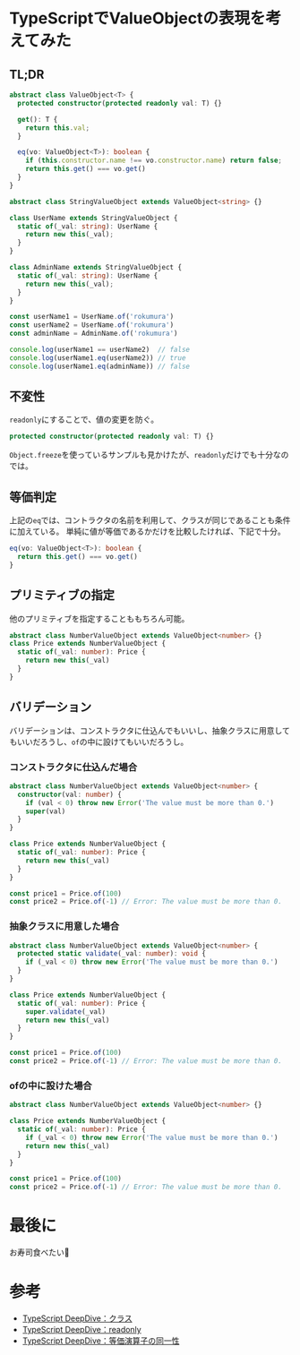 # TypeScriptでValueObjectの表現を考えてみた

## TL;DR

```typescript
abstract class ValueObject<T> {
  protected constructor(protected readonly val: T) {}

  get(): T {
    return this.val;
  }

  eq(vo: ValueObject<T>): boolean {
    if (this.constructor.name !== vo.constructor.name) return false;
    return this.get() === vo.get()
  }
}

abstract class StringValueObject extends ValueObject<string> {}

class UserName extends StringValueObject {
  static of(_val: string): UserName {
    return new this(_val);
  }
}

class AdminName extends StringValueObject {
  static of(_val: string): UserName {
    return new this(_val);
  }
}

const userName1 = UserName.of('rokumura')
const userName2 = UserName.of('rokumura')
const adminName = AdminName.of('rokumura')

console.log(userName1 == userName2)  // false
console.log(userName1.eq(userName2)) // true
console.log(userName1.eq(adminName)) // false
```

## 不変性

`readonly`にすることで、値の変更を防ぐ。

```typescript
protected constructor(protected readonly val: T) {}
```

`Object.freeze`を使っているサンプルも見かけたが、`readonly`だけでも十分なのでは。

## 等価判定

上記の`eq`では、コントラクタの名前を利用して、クラスが同じであることも条件に加えている。
単純に値が等価であるかだけを比較したければ、下記で十分。

```typescript
eq(vo: ValueObject<T>): boolean {
  return this.get() === vo.get()
}
```

## プリミティブの指定

他のプリミティブを指定することももちろん可能。

```typescript
abstract class NumberValueObject extends ValueObject<number> {}
class Price extends NumberValueObject {
  static of(_val: number): Price {
    return new this(_val)
  }
}
```

## バリデーション

バリデーションは、コンストラクタに仕込んでもいいし、抽象クラスに用意してもいいだろうし、`of`の中に設けてもいいだろうし。

### コンストラクタに仕込んだ場合

```typescript
abstract class NumberValueObject extends ValueObject<number> {
  constructor(val: number) {
    if (val < 0) throw new Error('The value must be more than 0.')
    super(val)
  }
}

class Price extends NumberValueObject {
  static of(_val: number): Price {
    return new this(_val)
  }
}

const price1 = Price.of(100)
const price2 = Price.of(-1) // Error: The value must be more than 0.
```

### 抽象クラスに用意した場合

```typescript
abstract class NumberValueObject extends ValueObject<number> {
  protected static validate(_val: number): void {
    if (_val < 0) throw new Error('The value must be more than 0.')
  }
}

class Price extends NumberValueObject {
  static of(_val: number): Price {
    super.validate(_val)
    return new this(_val)
  }
}

const price1 = Price.of(100)
const price2 = Price.of(-1) // Error: The value must be more than 0.
```

### ofの中に設けた場合

```typescript
abstract class NumberValueObject extends ValueObject<number> {}

class Price extends NumberValueObject {
  static of(_val: number): Price {
    if (_val < 0) throw new Error('The value must be more than 0.')
    return new this(_val)
  }
}

const price1 = Price.of(100)
const price2 = Price.of(-1) // Error: The value must be more than 0.
```

# 最後に

お寿司食べたい🍣

# 参考
* [TypeScript DeepDive：クラス](https://typescript-jp.gitbook.io/deep-dive/future-javascript/classes)
* [TypeScript DeepDive：readonly](https://typescript-jp.gitbook.io/deep-dive/type-system/readonly)
* [TypeScript DeepDive：等価演算子の同一性](https://typescript-jp.gitbook.io/deep-dive/recap/equality)
